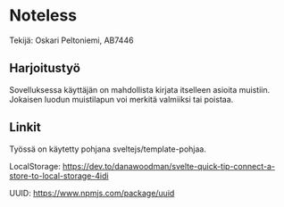 # Noteless

Tekijä: Oskari Peltoniemi, AB7446

## Harjoitustyö

Sovelluksessa käyttäjän on mahdollista kirjata itselleen asioita muistiin. Jokaisen luodun muistilapun voi merkitä valmiiksi tai poistaa.

## Linkit

Työssä on käytetty pohjana sveltejs/template-pohjaa.

LocalStorage: https://dev.to/danawoodman/svelte-quick-tip-connect-a-store-to-local-storage-4idi

UUID: https://www.npmjs.com/package/uuid
